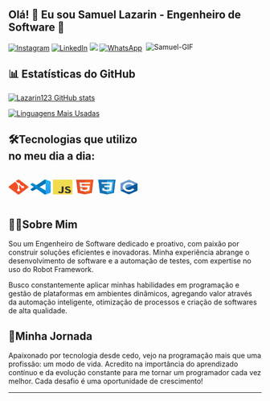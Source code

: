 ### <h2>Olá! 👋 Eu sou Samuel Lazarin - Engenheiro de Software 🤖</h2> ###

<img align="right" alt="Samuel-GIF" height="230" width="230" src="https://media.giphy.com/media/jBOOXxSJfG8kqMxT11/giphy.gif?cid=ecf05e471b8ch9dww0uyovu5n7r11hpqdir5tinx6iz8m25h&ep=v1_gifs_related&rid=giphy.gif&ct=g">

[![Instagram](https://img.shields.io/badge/Instagram-E4405F?style=for-the-badge&logo=instagram&logoColor=white)](https://www.instagram.com/sam_lazarin/)
[![LinkedIn](https://img.shields.io/badge/LinkedIn-0077B5?style=for-the-badge&logo=linkedin&logoColor=white)](https://www.linkedin.com/in/samuel-lazarin-132b4124a/)
<a href="mailto:samuel.lazarin12@gmail.com"><img src="https://img.shields.io/badge/-Gmail-%23333?style=for-the-badge&logo=gmail&logoColor=white" target="_blank"></a>
[![WhatsApp](https://img.shields.io/badge/WhatsApp-25D366?style=for-the-badge&logo=whatsapp&logoColor=white)](https://wa.me/5511946701625)
<br/>

<h2>📊 Estatísticas do GitHub</h2>

[![Lazarin123 GitHub stats](https://github-readme-stats.vercel.app/api?username=Lazarin123&theme=blue-green)](https://github.com/anuraghazra/github-readme-stats)<br/>

[![Linguagens Mais Usadas](https://github-readme-stats.vercel.app/api/top-langs/?username=Lazarin123&theme=blue-green&layout=compact)](https://github.com/anuraghazra/github-readme-stats)

<h2>🛠️Tecnologias que utilizo no meu dia a dia:</h2>

<div style="display: inline_block"><br/>
    <img align="center" alt="Git" height="30" width="40" src="https://raw.githubusercontent.com/devicons/devicon/master/icons/git/git-original.svg">
    <img align="center" alt="VS Code" height="30" width="40" src="https://raw.githubusercontent.com/devicons/devicon/master/icons/vscode/vscode-original.svg">
    <img align="center" alt="JavaScript" height="30" width="40" src="https://raw.githubusercontent.com/devicons/devicon/master/icons/javascript/javascript-original.svg">
    <img align="center" alt="HTML" height="30" width="40" src="https://raw.githubusercontent.com/devicons/devicon/master/icons/html5/html5-original.svg">
    <img align="center" alt="CSS" height="30" width="40" src="https://raw.githubusercontent.com/devicons/devicon/master/icons/css3/css3-original.svg">
    <img align="center" alt="C" height="30" width="40" src="https://raw.githubusercontent.com/devicons/devicon/master/icons/c/c-original.svg">
    </div>
<br/>

<h2>👨‍💻Sobre Mim</h2>

Sou um Engenheiro de Software dedicado e proativo, com paixão por construir soluções eficientes e inovadoras. Minha experiência abrange o desenvolvimento de software e a automação de testes, com expertise no uso do Robot Framework.

Busco constantemente aplicar minhas habilidades em programação e gestão de plataformas em ambientes dinâmicos, agregando valor através da automação inteligente, otimização de processos e criação de softwares de alta qualidade.

<h2>🚀Minha Jornada</h2>

Apaixonado por tecnologia desde cedo, vejo na programação mais que uma profissão: um modo de vida. Acredito na importância do aprendizado contínuo e da evolução constante para me tornar um programador cada vez melhor. Cada desafio é uma oportunidade de crescimento!

---
